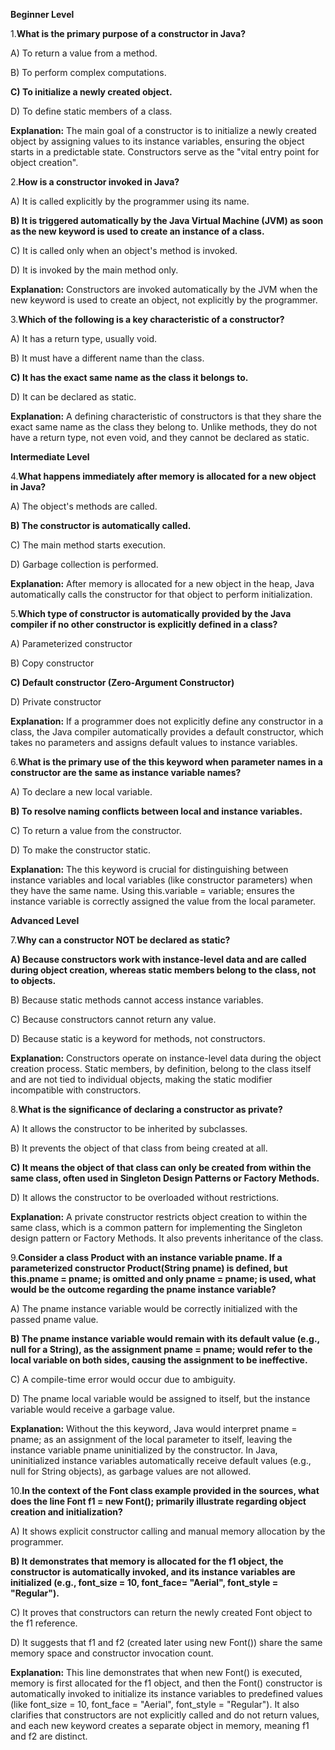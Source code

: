 ﻿**Beginner Level**

1\.**What is the primary purpose of a constructor in Java?**

A) To return a value from a method.

B) To perform complex computations.

**C) To initialize a newly created object.**

D) To define static members of a class.

**Explanation:** The main goal of a constructor is to initialize a newly created object by assigning values to its instance variables, ensuring the object starts in a predictable state. Constructors serve as the "vital entry point for object creation".

2\.**How is a constructor invoked in Java?**

A) It is called explicitly by the programmer using its name.

**B) It is triggered automatically by the Java Virtual Machine (JVM) as soon as the new keyword is used to create an instance of a class.**

C) It is called only when an object's method is invoked.

D) It is invoked by the main method only.

**Explanation:** Constructors are invoked automatically by the JVM when the new keyword is used to create an object, not explicitly by the programmer.

3\.**Which of the following is a key characteristic of a constructor?**

A) It has a return type, usually void.

B) It must have a different name than the class.

**C) It has the exact same name as the class it belongs to.**

D) It can be declared as static.

**Explanation:** A defining characteristic of constructors is that they share the exact same name as the class they belong to. Unlike methods, they do not have a return type, not even void, and they cannot be declared as static.

**Intermediate Level**

4\.**What happens immediately after memory is allocated for a new object in Java?**

A) The object's methods are called.

**B) The constructor is automatically called.**

C) The main method starts execution.

D) Garbage collection is performed.

**Explanation:** After memory is allocated for a new object in the heap, Java automatically calls the constructor for that object to perform initialization.

5\.**Which type of constructor is automatically provided by the Java compiler if no other constructor is explicitly defined in a class?**

A) Parameterized constructor

B) Copy constructor

**C) Default constructor (Zero-Argument Constructor)**

D) Private constructor

**Explanation:** If a programmer does not explicitly define any constructor in a class, the Java compiler automatically provides a default constructor, which takes no parameters and assigns default values to instance variables.

6\.**What is the primary use of the this keyword when parameter names in a constructor are the same as instance variable names?**

A) To declare a new local variable.

**B) To resolve naming conflicts between local and instance variables.**

C) To return a value from the constructor.

D) To make the constructor static.

**Explanation:** The this keyword is crucial for distinguishing between instance variables and local variables (like constructor parameters) when they have the same name. Using this.variable = variable; ensures the instance variable is correctly assigned the value from the local parameter.

**Advanced Level**

7\.**Why can a constructor NOT be declared as static?**

**A) Because constructors work with instance-level data and are called during object creation, whereas static members belong to the class, not to objects.**

B) Because static methods cannot access instance variables.

C) Because constructors cannot return any value.

D) Because static is a keyword for methods, not constructors.

**Explanation:** Constructors operate on instance-level data during the object creation process. Static members, by definition, belong to the class itself and are not tied to individual objects, making the static modifier incompatible with constructors.

8\.**What is the significance of declaring a constructor as private?**

A) It allows the constructor to be inherited by subclasses.

B) It prevents the object of that class from being created at all.

**C) It means the object of that class can only be created from within the same class, often used in Singleton Design Patterns or Factory Methods.**

D) It allows the constructor to be overloaded without restrictions.

**Explanation:** A private constructor restricts object creation to within the same class, which is a common pattern for implementing the Singleton design pattern or Factory Methods. It also prevents inheritance of the class.

9\.**Consider a class Product with an instance variable pname. If a parameterized constructor Product(String pname) is defined, but this.pname = pname; is omitted and only pname = pname; is used, what would be the outcome regarding the pname instance variable?**

A) The pname instance variable would be correctly initialized with the passed pname value.

**B) The pname instance variable would remain with its default value (e.g., null for a String), as the assignment pname = pname; would refer to the local variable on both sides, causing the assignment to be ineffective.**

C) A compile-time error would occur due to ambiguity.

D) The pname local variable would be assigned to itself, but the instance variable would receive a garbage value.

**Explanation:** Without the this keyword, Java would interpret pname = pname; as an assignment of the local parameter to itself, leaving the instance variable pname uninitialized by the constructor. In Java, uninitialized instance variables automatically receive default values (e.g., null for String objects), as garbage values are not allowed.

10\.**In the context of the Font class example provided in the sources, what does the line Font f1 = new Font(); primarily illustrate regarding object creation and initialization?**

A) It shows explicit constructor calling and manual memory allocation by the programmer.

**B) It demonstrates that memory is allocated for the f1 object, the constructor is automatically invoked, and its instance variables are initialized (e.g., font\_size = 10, font\_face= "Aerial", font\_style = "Regular").**

C) It proves that constructors can return the newly created Font object to the f1 reference.

D) It suggests that f1 and f2 (created later using new Font()) share the same memory space and constructor invocation count.

**Explanation:** This line demonstrates that when new Font() is executed, memory is first allocated for the f1 object, and then the Font() constructor is automatically invoked to initialize its instance variables to predefined values (like font\_size = 10, font\_face = "Aerial", font\_style = "Regular"). It also clarifies that constructors are not explicitly called and do not return values, and each new keyword creates a separate object in memory, meaning f1 and f2 are distinct.

